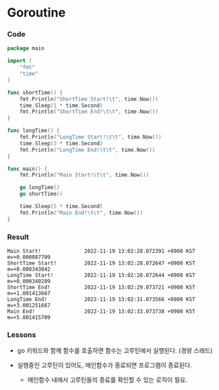 # Goroutine

### Code
```go
package main

import (
	"fmt"
	"time"
)

func shortTime() {
	fmt.Println("ShortTime Start!\t", time.Now())
	time.Sleep(1 * time.Second)
	fmt.Println("ShortTime End!\t\t", time.Now())
}

func longTime() {
	fmt.Println("LongTime Start!\t\t", time.Now())
	time.Sleep(3 * time.Second)
	fmt.Println("LongTime End!\t\t", time.Now())
}

func main() {
	fmt.Println("Main Start!\t\t", time.Now())

	go longTime()
	go shortTime()

	time.Sleep(5 * time.Second)
	fmt.Println("Main End!\t\t", time.Now())
}
```
### Result
```
Main Start!              2022-11-19 13:02:28.072391 +0900 KST m=+0.000087709
ShortTime Start!         2022-11-19 13:02:28.072647 +0900 KST m=+0.000343042
LongTime Start!          2022-11-19 13:02:28.072644 +0900 KST m=+0.000340209
ShortTime End!           2022-11-19 13:02:29.073721 +0900 KST m=+1.001413667
LongTime End!            2022-11-19 13:02:31.073566 +0900 KST m=+3.001251667
Main End!                2022-11-19 13:02:33.073738 +0900 KST m=+5.001415709
```
### Lessons
- go 키워드와 함께 함수를 호출하면 함수는 고루틴에서 실행된다. (경량 스레드)
- 실행중인 고루틴이 있어도, 메인함수가 종료되면 프로그램이 종료된다.

  - 메인함수 내에서 고루틴들의 종료를 확인할 수 있는 로직이 필요.
